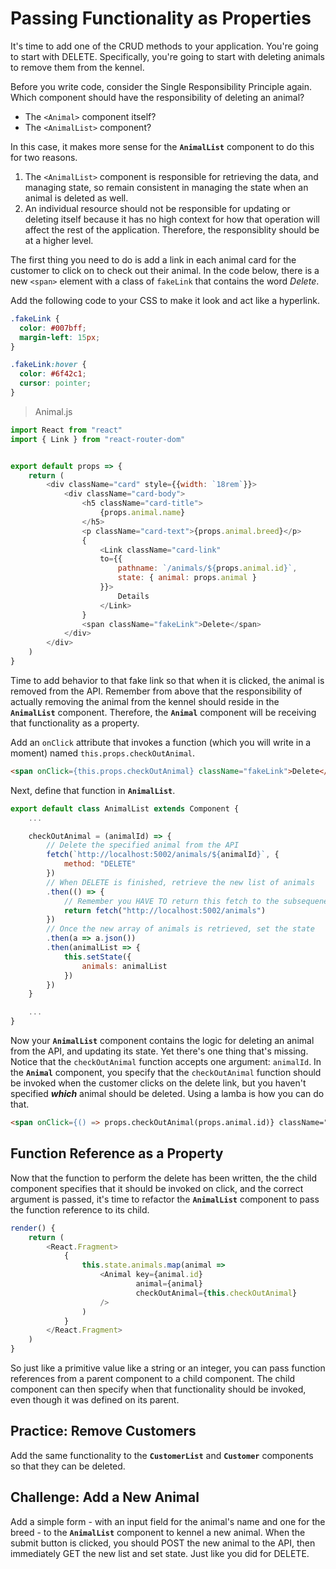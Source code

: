 # Passing Functionality as Properties

It's time to add one of the CRUD methods to your application. You're going to start with DELETE. Specifically, you're going to start with deleting animals to remove them from the kennel.

Before you write code, consider the Single Responsibility Principle again. Which component should have the responsibility of deleting an animal?

* The `<Animal>` component itself?
* The `<AnimalList>` component?

In this case, it makes more sense for the **`AnimalList`** component to do this for two reasons.

1. The `<AnimalList>` component is responsible for retrieving the data, and managing state, so remain consistent in managing the state when an animal is deleted as well.
1. An individual resource should not be responsible for updating or deleting itself because it has no high context for how that operation will affect the rest of the application. Therefore, the responsiblity should be at a higher level.

The first thing you need to do is add a link in each animal card for the customer to click on to check out their animal. In the code below, there is a new `<span>` element with a class of `fakeLink` that contains the word *Delete*.

Add the following code to your CSS to make it look and act like a hyperlink.

```css
.fakeLink {
  color: #007bff;
  margin-left: 15px;
}

.fakeLink:hover {
  color: #6f42c1;
  cursor: pointer;
}
```

> Animal.js

```js
import React from "react"
import { Link } from "react-router-dom"


export default props => {
    return (
        <div className="card" style={{width: `18rem`}}>
            <div className="card-body">
                <h5 className="card-title">
                    {props.animal.name}
                </h5>
                <p className="card-text">{props.animal.breed}</p>
                {
                    <Link className="card-link"
                    to={{
                        pathname: `/animals/${props.animal.id}`,
                        state: { animal: props.animal }
                    }}>
                        Details
                    </Link>
                }
                <span className="fakeLink">Delete</span>
            </div>
        </div>
    )
}
```

Time to add behavior to that fake link so that when it is clicked, the animal is removed from the API. Remember from above that the responsibility of actually removing the animal from the kennel should reside in the **`AnimalList`** component. Therefore, the **`Animal`** component will be receiving that functionality as a property.

Add an `onClick` attribute that invokes a function (which you will write in a moment) named `this.props.checkOutAnimal`.

```html
<span onClick={this.props.checkOutAnimal} className="fakeLink">Delete</span>
```

Next, define that function in **`AnimalList`**.

```js
export default class AnimalList extends Component {
    ...

    checkOutAnimal = (animalId) => {
        // Delete the specified animal from the API
        fetch(`http://localhost:5002/animals/${animalId}`, {
            method: "DELETE"
        })
        // When DELETE is finished, retrieve the new list of animals
        .then(() => {
            // Remember you HAVE TO return this fetch to the subsequenet `then()`
            return fetch("http://localhost:5002/animals")
        })
        // Once the new array of animals is retrieved, set the state
        .then(a => a.json())
        .then(animalList => {
            this.setState({
                animals: animalList
            })
        })
    }

    ...
}
```

Now your **`AnimalList`** component contains the logic for deleting an animal from the API, and updating its state. Yet there's one thing that's missing. Notice that the `checkOutAnimal` function accepts one argument: `animalId`. In the **`Animal`** component, you specify that the `checkOutAnimal` function should be invoked when the customer clicks on the delete link, but you haven't specified **_which_** animal should be deleted. Using a lamba is how you can do that.

```html
<span onClick={() => props.checkOutAnimal(props.animal.id)} className="fakeLink">Delete</span>
```

## Function Reference as a Property

Now that the function to perform the delete has been written, the the child component specifies that it should be invoked on click, and the correct argument is passed, it's time to refactor the **`AnimalList`** component to pass the function reference to its child.

```js
render() {
    return (
        <React.Fragment>
            {
                this.state.animals.map(animal =>
                    <Animal key={animal.id}
                            animal={animal}
                            checkOutAnimal={this.checkOutAnimal}
                    />
                )
            }
        </React.Fragment>
    )
}
```

So just like a primitive value like a string or an integer, you can pass function references from a parent component to a child component. The child component can then specify when that functionality should be invoked, even though it was defined on its parent.

## Practice: Remove Customers

Add the same functionality to the **`CustomerList`** and **`Customer`** components so that they can be deleted.

## Challenge: Add a New Animal

Add a simple form - with an input field for the animal's name and one for the breed - to the **`AnimalList`** component to kennel a new animal. When the submit button is clicked, you should POST the new animal to the API, then immediately GET the new list and set state. Just like you did for DELETE.


